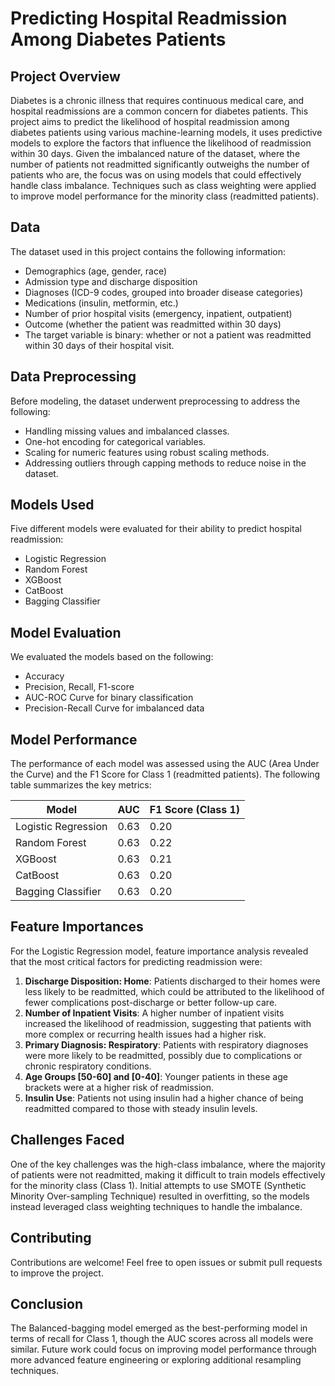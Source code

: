 # Predicting Hospital Readmission Among Diabetes Patients

## Project Overview

Diabetes is a chronic illness that requires continuous medical care, and hospital readmissions are a common concern for diabetes patients. This project aims to predict the likelihood of hospital readmission among diabetes patients using various machine-learning models, it uses predictive models to explore the factors that influence the likelihood of readmission within 30 days. Given the imbalanced nature of the dataset, where the number of patients not readmitted significantly outweighs the number of patients who are, the focus was on using models that could effectively handle class imbalance. Techniques such as class weighting were applied to improve model performance for the minority class (readmitted patients).

## Data
The dataset used in this project contains the following information:

- Demographics (age, gender, race)
- Admission type and discharge disposition
- Diagnoses (ICD-9 codes, grouped into broader disease categories)
- Medications (insulin, metformin, etc.)
- Number of prior hospital visits (emergency, inpatient, outpatient)
- Outcome (whether the patient was readmitted within 30 days)
- The target variable is binary: whether or not a patient was readmitted within 30 days of their hospital visit.

## Data Preprocessing

Before modeling, the dataset underwent preprocessing to address the following:

- Handling missing values and imbalanced classes.
- One-hot encoding for categorical variables.
- Scaling for numeric features using robust scaling methods.
- Addressing outliers through capping methods to reduce noise in the dataset.

## Models Used

Five different models were evaluated for their ability to predict hospital readmission:

- Logistic Regression
- Random Forest
- XGBoost
- CatBoost
- Bagging Classifier

## Model Evaluation
We evaluated the models based on the following:

- Accuracy
- Precision, Recall, F1-score
- AUC-ROC Curve for binary classification
- Precision-Recall Curve for imbalanced data

## Model Performance

The performance of each model was assessed using the AUC (Area Under the Curve) and the F1 Score for Class 1 (readmitted patients). The following table summarizes the key metrics:

| Model                | AUC   | F1 Score (Class 1) |
|----------------------|-------|--------------------|
| Logistic Regression   | 0.63  | 0.20               |
| Random Forest         | 0.63  | 0.22               |
| XGBoost               | 0.63  | 0.21               |
| CatBoost              | 0.63  | 0.20               |
| Bagging Classifier    | 0.63  | 0.20               |

## Feature Importances

For the Logistic Regression model, feature importance analysis revealed that the most critical factors for predicting readmission were:

1. **Discharge Disposition: Home**: Patients discharged to their homes were less likely to be readmitted, which could be attributed to the likelihood of fewer complications post-discharge or better follow-up care.
2. **Number of Inpatient Visits**: A higher number of inpatient visits increased the likelihood of readmission, suggesting that patients with more complex or recurring health issues had a higher risk.
3. **Primary Diagnosis: Respiratory**: Patients with respiratory diagnoses were more likely to be readmitted, possibly due to complications or chronic respiratory conditions.
4. **Age Groups [50-60] and [0-40]**: Younger patients in these age brackets were at a higher risk of readmission.
5. **Insulin Use**: Patients not using insulin had a higher chance of being readmitted compared to those with steady insulin levels.

## Challenges Faced

One of the key challenges was the high-class imbalance, where the majority of patients were not readmitted, making it difficult to train models effectively for the minority class (Class 1). Initial attempts to use SMOTE (Synthetic Minority Over-sampling Technique) resulted in overfitting, so the models instead leveraged class weighting techniques to handle the imbalance.

## Contributing
Contributions are welcome! Feel free to open issues or submit pull requests to improve the project.

## Conclusion
The Balanced-bagging model emerged as the best-performing model in terms of recall for Class 1, though the AUC scores across all models were similar. Future work could focus on improving model performance through more advanced feature engineering or exploring additional resampling techniques.
